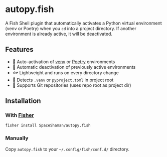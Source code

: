 # autopy.fish

A Fish Shell plugin that automatically activates a Python virtual environment (venv or Poetry) when you `cd` into a project directory. If another environment is already active, it will be deactivated.

## Features

- 🔁 Auto-activation of [venv](https://docs.python.org/3/library/venv.html) or [Poetry](https://python-poetry.org/) environments
- 🔻 Automatic deactivation of previously active environments
- 🐟 Lightweight and runs on every directory change
- 🧠 Detects `.venv` or `pyproject.toml` in project root
- 🐙 Supports Git repositories (uses repo root as project dir)

## Installation

### With [Fisher](https://github.com/jorgebucaran/fisher)

```fish
fisher install SpaceShaman/autopy.fish
```

### Manually

Copy `autopy.fish` to your `~/.config/fish/conf.d/` directory.

